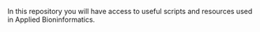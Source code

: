 In this repository you will have access to useful scripts and resources used in Applied Bioninformatics.
